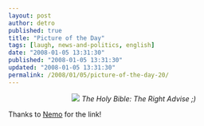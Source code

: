 ```yaml
---
layout: post
author: detro
published: true
title: "Picture of the Day"
tags: [laugh, news-and-politics, english]
date: "2008-01-05 13:31:30"
published: "2008-01-05 13:31:30"
updated: "2008-01-05 13:31:30"
permalink: /2008/01/05/picture-of-the-day-20/
---
```


<div align="center"><a href="http://picasaweb.google.com/detronizator/Blog/photo#5151967238957950850"><img src="http://lh5.google.com/detronizator/R3926FSJ54I/AAAAAAAAAdc/IR2uYQjU5ho/s800/Holy%20Bible-Warning.jpg" /></a>
<em>The Holy Bible: The Right Advise ;)</em>
</div>

Thanks to <a href="http://blog.neminis.org/">Nemo</a> for the link!
